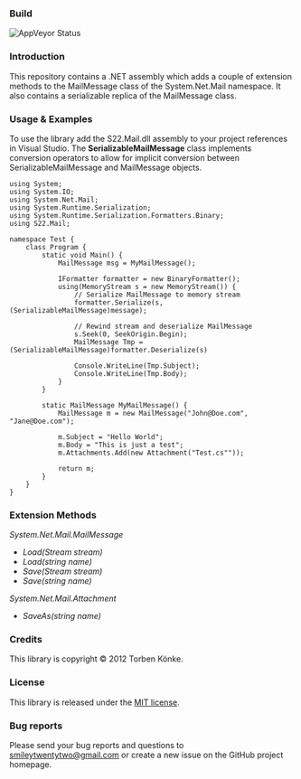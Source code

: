 ### Build
![AppVeyor Status](https://ci.appveyor.com/api/projects/status/dq4crva26c9k4g41?svg=true)

### Introduction

This repository contains a .NET assembly which adds a couple of extension methods to
the MailMessage class of the System.Net.Mail namespace. It also contains a serializable
replica of the MailMessage class.

### Usage & Examples

To use the library add the S22.Mail.dll assembly to your project references in Visual Studio.
The **SerializableMailMessage** class implements conversion operators to allow for implicit
conversion between SerializableMailMessage and MailMessage objects.

	using System;
	using System.IO;
	using System.Net.Mail;
	using System.Runtime.Serialization;
	using System.Runtime.Serialization.Formatters.Binary;
	using S22.Mail;

	namespace Test {
		class Program {
			static void Main() {
				MailMessage msg = MyMailMessage();

				IFormatter formatter = new BinaryFormatter();
				using(MemoryStream s = new MemoryStream()) {
					// Serialize MailMessage to memory stream
					formatter.Serialize(s, (SerializableMailMessage)message);

					// Rewind stream and deserialize MailMessage
					s.Seek(0, SeekOrigin.Begin);
					MailMessage Tmp = (SerializableMailMessage)formatter.Deserialize(s)

					Console.WriteLine(Tmp.Subject);
					Console.WriteLine(Tmp.Body);
				}
			}

			static MailMessage MyMailMessage() {
				MailMessage m = new MailMessage("John@Doe.com", "Jane@Doe.com");

				m.Subject = "Hello World";
				m.Body = "This is just a test";
				m.Attachments.Add(new Attachment("Test.cs""));

				return m;
			}
		}
	}

### Extension Methods

*System.Net.Mail.MailMessage*
- *Load(Stream stream)*
- *Load(string name)*
- *Save(Stream stream)*
- *Save(string name)*

*System.Net.Mail.Attachment*
- *SaveAs(string name)*


### Credits

This library is copyright © 2012 Torben Könke.


### License

This library is released under the [MIT license](https://github.com/smiley22/S22.Imap/blob/master/License.md).


### Bug reports

Please send your bug reports and questions to [smileytwentytwo@gmail.com](mailto:smileytwentytwo@gmail.com) or create a new
issue on the GitHub project homepage.
